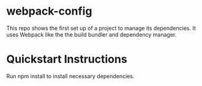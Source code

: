 # webpack-config
This repo shows the first set up of a project to manage its dependencies. It uses Webpack like the the build bundler and dependency manager. 
# Quickstart Instructions
Run npm install to install necessary dependencies.


